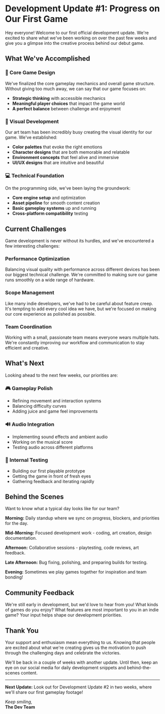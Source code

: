 # Development Update #1: Progress on Our First Game

Hey everyone! Welcome to our first official development update. We're excited to share what we've been working on over the past few weeks and give you a glimpse into the creative process behind our debut game.

## What We've Accomplished

### 📐 Core Game Design

We've finalized the core gameplay mechanics and overall game structure. Without giving too much away, we can say that our game focuses on:

- **Strategic thinking** with accessible mechanics
- **Meaningful player choices** that impact the game world
- **A perfect balance** between challenge and enjoyment

### 🎨 Visual Development

Our art team has been incredibly busy creating the visual identity for our game. We've established:

- **Color palettes** that evoke the right emotions
- **Character designs** that are both memorable and relatable
- **Environment concepts** that feel alive and immersive
- **UI/UX designs** that are intuitive and beautiful

### 💻 Technical Foundation

On the programming side, we've been laying the groundwork:

- **Core engine setup** and optimization
- **Asset pipeline** for smooth content creation
- **Basic gameplay systems** up and running
- **Cross-platform compatibility** testing

## Current Challenges

Game development is never without its hurdles, and we've encountered a few interesting challenges:

### Performance Optimization

Balancing visual quality with performance across different devices has been our biggest technical challenge. We're committed to making sure our game runs smoothly on a wide range of hardware.

### Scope Management

Like many indie developers, we've had to be careful about feature creep. It's tempting to add every cool idea we have, but we're focused on making our core experience as polished as possible.

### Team Coordination

Working with a small, passionate team means everyone wears multiple hats. We're constantly improving our workflow and communication to stay efficient and creative.

## What's Next

Looking ahead to the next few weeks, our priorities are:

### 🎮 Gameplay Polish

- Refining movement and interaction systems
- Balancing difficulty curves
- Adding juice and game feel improvements

### 🔊 Audio Integration

- Implementing sound effects and ambient audio
- Working on the musical score
- Testing audio across different platforms

### 🧪 Internal Testing

- Building our first playable prototype
- Getting the game in front of fresh eyes
- Gathering feedback and iterating rapidly

## Behind the Scenes

Want to know what a typical day looks like for our team?

**Morning:** Daily standup where we sync on progress, blockers, and priorities for the day.

**Mid-Morning:** Focused development work - coding, art creation, design documentation.

**Afternoon:** Collaborative sessions - playtesting, code reviews, art feedback.

**Late Afternoon:** Bug fixing, polishing, and preparing builds for testing.

**Evening:** Sometimes we play games together for inspiration and team bonding!

## Community Feedback

We're still early in development, but we'd love to hear from you! What kinds of games do you enjoy? What features are most important to you in an indie game? Your input helps shape our development priorities.

## Thank You

Your support and enthusiasm mean everything to us. Knowing that people are excited about what we're creating gives us the motivation to push through the challenging days and celebrate the victories.

We'll be back in a couple of weeks with another update. Until then, keep an eye on our social media for daily development snippets and behind-the-scenes content.

---

**Next Update:** Look out for Development Update #2 in two weeks, where we'll share our first gameplay footage!

_Keep smiling,_  
**The Dev Team**

